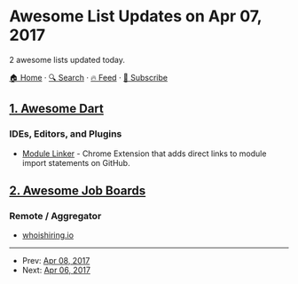 # Awesome List Updates on Apr 07, 2017

2 awesome lists updated today.

[🏠 Home](/README.md) · [🔍 Search](https://test.trackawesomelist.com/search/) · [🔥 Feed](https://test.trackawesomelist.com/feed.xml) · [📮 Subscribe](https://trackawesomelist.us17.list-manage.com/subscribe?u=d2f0117aa829c83a63ec63c2f&id=36a103854c)



## [1. Awesome Dart](/content/yissachar/awesome-dart/README.md)

### IDEs, Editors, and Plugins

*   [Module Linker](http://fiatjaf.alhur.es/module-linker/#/dart) - Chrome Extension that adds direct links to module import statements on GitHub.

## [2. Awesome Job Boards](/content/tramcar/awesome-job-boards/README.md)

### Remote / Aggregator

*   [whoishiring.io](https://whoishiring.io/)

---

- Prev: [Apr 08, 2017](/content/2017/04/08/README.md)
- Next: [Apr 06, 2017](/content/2017/04/06/README.md)